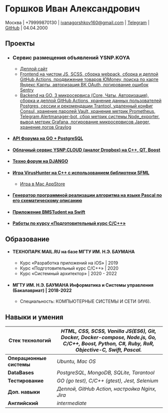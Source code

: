# Горшков Иван Александрович

Москва | +79999870130 | ivanagorshkov160@gmail.com | [Telegram](https://t.me/wrld_ivan) | [GitHub](https://github.com/IvanGorshkov) | 04.04.2000

## Проекты

* ### Сервис размещения объявлений YSNP.KOYA
    * [Деплой сайт](https://ykoya.ru) 
    * [Frontend на чистом JS, SCSS, сборка webpack, сборка и деплой GitHub Actions, продвижение товаров ЮMoney, поиска по карте Яндекс Карты, авторизация ВК OAuth, логирование ошибок Sentry](https://github.com/IvanGorshkov/2021_1_YSNP)
    * [Backend на GO, 3 микросервиса (Core, Чаты, Авторизация), сборка и деплой GitHub Actions, хранение данных пользователей Postgres, сессии и рекомендации Trantool, удаленный конфиг Consul, хранение паролей Vault, хранение метрик Prometheus, Telegram Alertmanager-bot, сбор метрик системы Node_exporter, вывод метрик Grafana, логирование микросервисов Jaeger, хранение логов Graylog](https://github.com/IvanGorshkov/2021_1_YSNP-1)

* #### [API Форума на GO + PostgreSQL](https://github.com/IvanGorshkov/DB-TP-HW)

* #### [Облачный сервис YSNP.CLOUD (аналог Dropbox) на C++, QT, Boost](https://github.com/IvanGorshkov/YSPN.Cloud/tree/master)

* #### [Teхно форум на DJANGO](https://github.com/IvanGorshkov/WebDJangoTP)

* #### [Игра VirusHunter на С++ с использованием библиотеки SFML](https://github.com/IvanGorshkov/BeatCovid)
    * [Игра в Mac AppStore](https://apps.apple.com/ru/app/virushunter-2d/id1526288621?mt=12)

* #### [Генератор программной реализации алгоритма на языке Pascal по его схематическому описанию](https://github.com/IvanGorshkov/CodeGenerator)

* #### [Приложение BMSTudent на Swift](https://github.com/alSergey/BMSTudent)

* #### [Работы по курсу «Подготовительный курс С/C++»](https://github.com/IvanGorshkov/prep-2020.01)

## Образование

* #### ТЕХНОПАРК MAIL.RU на базе МГТУ ИМ. Н.Э. БАУМАНА
    * Курс «Разработка приложений на iOS» | 2019
    * Курс «Подготовительный курс С/C++» | 2020
    * Курс «Системный архитектор» | 2020 - 2022

* #### МГТУ ИМ. Н.Э. БАУМАНА Информатика и Системы управления (Бакалавриат) | 2018-2022
    * Специальность: КОМПЬЮТЕРНЫЕ СИСТЕМЫ И СЕТИ (ИУ6).

## Навыки и умения

| **Стек технологий** | *HTML, CSS, SCSS, Vanilla JS(ES6), Git, Docker, Docker-compose, Node.js, Go, C/C++, Boost, Python, C#, Ruby, RoR, Objective-C, Swift, Pascal.* |
|---------------------|----------------------------------------------------------------------------------------------------------------------|
| **Операционные системы** | *Ubuntu, Mac OS* | 
| **DataBases** | *PostgreSQL, MongoDB, SQLite, Tarantool* | 
| **Тестирование** | *GO (go test), C/C++ (gtest), Jest, Selenium* | 
| **Доп. навыки** | *Деплой, GitHub Action, настройка Nginx, Jira* |
| **Английский** | *intermediate* |
